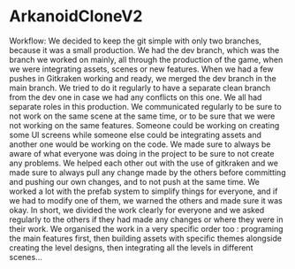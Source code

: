 # ArkanoidCloneV2
 
 Workflow:
We decided to keep the git simple with only two branches, because it was a small production. We had the dev branch, which was the branch we worked on mainly, all through the production of the game, when we were integrating assets, scenes or new features. When we had a few pushes in Gitkraken working and ready, we merged the dev branch in the main branch. We tried to do it regularly to  have a separate clean branch from the dev one in case we had any conflicts on this one. 
    We all had separate roles in this production. We communicated regularly to be sure to not work on the same scene at the same time, or to be sure that we were not working on the same features. Someone could be working on creating some UI screens while someone else could be integrating assets and another one would be working on the code. We made sure to always be aware of what everyone was doing in the project to be sure to not create any problems. We helped each other out with the use of gitkraken and we made sure to always pull any change made by the others before committing and pushing our own changes, and to not push at the same time. We worked a lot with the prefab system to simplify things for everyone, and if we had to modify one of them, we warned the others and made sure it was okay. In short, we divided the work clearly for everyone and we asked regularly to the others if they had made any changes or where they were in their work. We organised the work in a very specific order too : programing the main features first, then building assets with specific themes alongside creating the level designs, then integrating all the levels in different scenes...

